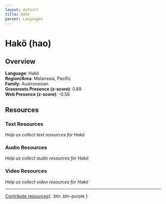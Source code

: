 ```yaml
---
layout: default
title: Hakö
parent: Languages
---
```


# Hakö (hao)

## Overview

**Language**: Hakö  
**Region/Area**: Melanesia, Pacific  
**Family**: Austronesian  
**Grassroots Presence (z-score)**: 0.89  
**Web Presence (z-score)**: -0.56  

## Resources

### Text Resources
*Help us collect text resources for Hakö*

### Audio Resources
*Help us collect audio resources for Hakö*

### Video Resources
*Help us collect video resources for Hakö*

---

[Contribute resources](https://forms.office.com/e/1SfLJx3u1r){: .btn .btn-purple }

